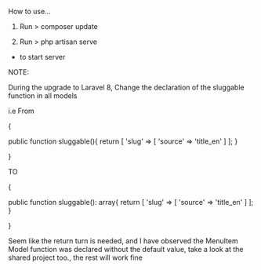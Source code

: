 How to use...

1. Run > composer update

2. Run > php artisan serve 
- to start server

NOTE:

During the upgrade to Laravel 8, Change the declaration of the sluggable function in all models

i.e
From

{

  public function sluggable(){
        return [
            'slug' => [
                'source' => 'title_en'
            ]
        ];
    }

}

TO 

{

  public function sluggable(): array{
        return [
            'slug' => [
                'source' => 'title_en'
            ]
        ];
    }

}


Seem like the return turn is needed, and I have observed the MenuItem Model function was declared without the default value, take a look at the shared project too., the rest will work fine